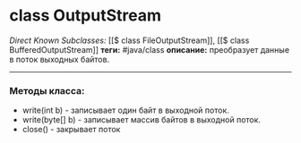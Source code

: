 # class OutputStream
*Direct Known Subclasses:* [[$ class FileOutputStream]], [[$ class BufferedOutputStream]]
**теги:** #java/class 
**описание:** преобразует данные в поток выходных байтов.

---
### Методы класса:
- write(int b) - записывает один байт в выходной поток.
- write(byte[] b) - записывает массив байтов в выходной поток.
- close() - закрывает поток